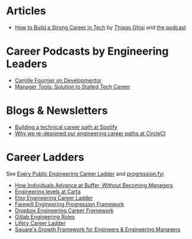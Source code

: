 # Articles
- [How to Build a Strong Career in Tech](https://www.linkedin.com/pulse/how-build-strong-career-tech-thiago-ghisi/) by [Thiago Ghisi](https://www.linkedin.com/in/thiagoghisi/) and [the podcast](https://open.spotify.com/episode/6PiALhjL4Re9yYB8dIjFKR)

# Career Podcasts by Engineering Leaders
- [Camille Fournier on Developmentor](https://develomentor.com/2021/02/18/camille-fournier-engineering-manager-at-startups-corporations-edited/)
- [Manager Tools: Solution to Stalled Tech Career](https://www.manager-tools.com/2005/06/solution-to-a-stalled-technical-career)

# Blogs & Newsletters
- [Building a technical career path at Spotify](https://engineering.atspotify.com/2016/02/technical-career-path/)
- [Why we re-designed our engineering career paths at CircleCI](https://circleci.com/blog/why-we-re-designed-our-engineering-career-paths-at-circleci/)

# Career Ladders
See [Every Public Engineering Career Ladder](https://www.swyx.io/career-ladders) and [progression.fyi](https://www.progression.fyi/)
- [How Individuals Advance at Buffer, Without Becoming Managers](https://buffer.com/resources/career-framework/)
- [Engineering levels at Carta](https://medium.com/building-carta/engineering-levels-at-carta-d33db2a55a20)
- [Etsy Engineering Career Ladder](https://etsy.github.io/Etsy-Engineering-Career-Ladder/)
- [Farewill Engineering Progression Framework](https://docs.google.com/presentation/d/1VzO8936TFHtfFEdshHYF9gX12yPjfC8fB73ptiAohco/edit#slide=id.p)
- [Dropbox Engineering Career Framework](https://dropbox.github.io/dbx-career-framework/)
- [Gitlab Engineering Roles](https://about.gitlab.com/job-families/engineering/)
- [Lifery Career Ladder](https://github.com/liefery-it-legacy/it-career-ladder)
- [Square's Growth Framework for Engineers & Engineering Managers](https://developer.squareup.com/blog/squares-growth-framework-for-engineers-and-engineering-managers/)
